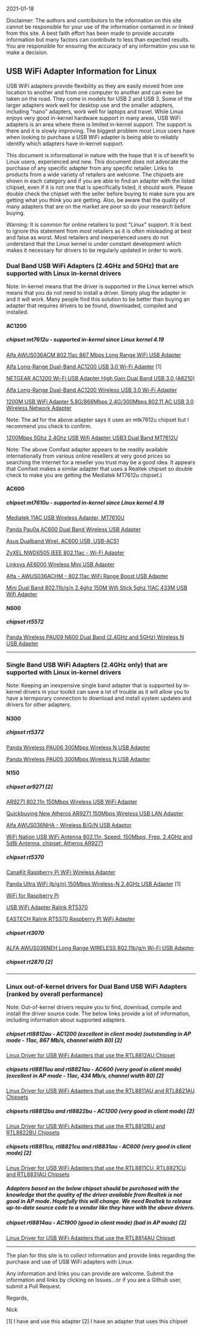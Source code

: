 2021-01-18

Disclaimer: The authors and contributors to the information on this site cannot be responsible for your use of the information contained in or linked from this site. A best faith effort has been made to provide accurate information but many factors can contribute to less than expected results. You are responsible for ensuring the accuracy of any information you use to make a decision.

## USB WiFi Adapter Information for Linux

USB WiFi adapters provide flexibility as they are easily moved from one location to another and from one computer to another and can even be taken on the road. They come in models for USB 2 and USB 3. Some of the larger adapters work well for desktop use and the smaller adapters, including "nano" adapters, work well for laptops and travel. While Linux enjoys very good in-kernel hardware support in many areas, USB WiFi adapters is an area where there is limited in-kernel support. The support is there and it is slowly improving. The biggest problem most Linux users have when looking to purchase a USB WiFi adapter is being able to reliably identify which adapters have in-kernel support.

This document is informational in nature with the hope that it is of benefit to Linux users, experienced and new. This document does not advocate the purchase of any specific adapter from any specific retailer. Links to products from a wide variety of retailers are welcome. The chipsets are shown in each category and if you are able to find an adapter with the listed chipset, even if it is not one that is specifically listed, it should work. Please double check the chipset with the seller before buying to make sure you are getting what you think you are getting. Also, be aware that the quality of many adapters that are on the market are poor so do your research before buying.

Warning: It is common for online retailers to post "Linux" support. It is best to ignore this statement from most retailers as it is often misleading at best and false as worst. Most retailers and inexperienced users do not understand that the Linux kernel is under constant development which makes it necessary for drivers to be regularly updated in order to work.

### Dual Band USB WiFi Adapters (2.4GHz and 5GHz) that are supported with Linux in-kernel drivers 

Note: In-kernel means that the driver is supported in the Linux kernel which means that you do not need to install a driver. Simply plug the adapter in and it will work. Many people find this solution to be better than buying an adapter that requires drivers to be found, downloaded, compiled and installed.

#### AC1200

##### chipset mt7612u - supported in-kernel since Linux kernel 4.19
[Alfa AWUS036ACM 802.11ac 867 Mbps Long Range WiFi USB Adapter](https://www.ebay.com/itm/Alfa-AWUS036ACM-802-11ac-867-Mbps-Long-Range-WiFi-USB-Adapter-DUAL-BAND-Mediatek/112773755774)

[Alfa Long-Range Dual-Band AC1200 USB 3.0 Wi-Fi Adapter](https://www.amazon.com/Network-AWUS036ACM-Long-Range-Wide-Coverage-High-Sensitivity/dp/B08BJS8FXD) [1]

[NETGEAR AC1200 Wi-Fi USB Adapter High Gain Dual Band USB 3.0 (A6210)](https://www.amazon.com/NETGEAR-AC1200-Wi-Fi-Adapter-A6210-100PAS/dp/B00MRVJY1G)

[Alfa Long-Range Dual-Band AC1200 Wireless USB 3.0 Wi-Fi Adapter](https://www.amazon.com/Alfa-Long-Range-Dual-Band-Wireless-External/dp/B00MX57AO4)

[1200M USB WiFi Adapter 5.8G/866Mbps 2.4G/300Mbps 802.11 AC USB 3.0 Wireless Network Adapter](https://www.amazon.com/Adapter-866Mbps-300Mbps-Wireless-Linx2-6X/dp/B086L3D3NB)

Note: The ad for the above adapter says it uses an mtk7612u chipset but I recommend you check to confirm.

[1200Mbps 5Ghz 2.4Ghz USB Wifi Adapter USB3 Dual Band MT7612U](https://www.newegg.com/p/0XM-02WF-008A5)

Note: The above Comfast adapter appears to be readily available internationally from various online resellers at very good prices so searching the internet for a reseller you trust may be a good idea. It appears that Comfast makes a similar adapter that uses a Realtek chipset so double check to make you are getting the Mediatek MT7612u chipset.)

#### AC600

##### chipset mt7610u - supported in-kernel since Linux kernel 4.19
[Mediatek 11AC USB Wireless Adapter, MT7610U](https://smartguyscomputers.com/product/mediatek-11ac-usb-wireless-adapter-mt7610u)

[Panda Pau0a AC600 Dual Band Wireless USB Adapter](https://www.ebay.com/p/27020163733)

[Asus Dualband Wirel. AC600 USB, USB-AC51](https://www.amazon.com/Asus-Dualband-Wirel-AC600-USB-AC51/dp/B00T3DK154)

[ZyXEL NWD6505 IEEE 802.11ac - Wi-Fi Adapter](https://www.amazon.com/ZyXEL-NWD6505-IEEE-802-11ac-Computer/dp/B00D9F1SLI)

[Linksys AE6000 Wireless Mini USB Adapter](https://www.amazon.com/Linksys-Wireless-Mini-Adapter-AE6000/dp/B00BWT1IFE)

[Alfa - AWUS036ACHM - 802.11ac WiFi Range Boost USB Adapter](https://www.varia-store.com/en/produkt/102561-awus036achm-802-11ac-wifi-range-boost-usb-adapter.html)

[Mini Dual Band 802.11b/g/n 2.4ghz 150M Wifi Stick 5ghz 11AC 433M USB Wifi Adapter](https://www.amazon.com/802-11b-Adapter-802-11AC-Chipset-Wireless/dp/B01LY57UBS)

#### N600

##### chipset rt5572
[Panda Wireless PAU09 N600 Dual Band (2.4GHz and 5GHz) Wireless N USB Adapter](https://www.amazon.com/Panda-Wireless-PAU09-Adapter-Antennas/dp/B01LY35HGO)

-----

### Single Band USB WiFi Adapters (2.4GHz only) that are supported with Linux in-kernel drivers

Note: Keeping an inexpensive single band adapter that is supported by in-kernel drivers in your toolkit can save a lot of trouble as it will allow you to have a termporary connection to download and install system updates and drivers for other adapters.  

#### N300

##### chipset rt5372
[Panda Wireless PAU06 300Mbps Wireless N USB Adapter](https://www.amazon.com/Panda-Wireless-PAU06-300Mbps-Adapter/dp/B00JDVRCI0)

[Panda Wireless PAU05 300Mbps Wireless N USB Adapter](https://www.amazon.com/Panda-300Mbps-Wireless-USB-Adapter/dp/B00EQT0YK2)

#### N150

##### chipset ar9271 [2]
[AR9271 802.11n 150Mbps Wireless USB WiFi Adapter](https://www.amazon.com/802-11n-150Mbps-Wireless-Adapter-Network/dp/B07FVRKCZJ)

[Quickbuying New Atheros AR9271 150Mbps Wireless USB LAN Adapter](https://www.amazon.com/Quickbuying-Atheros-150Mbps-Wireless-Adapter/dp/B07H3T9W8J)

[Alfa AWUS036NHA - Wireless B/G/N USB Adaptor](https://www.amazon.com/Alfa-AWUS036NHA-Wireless-USB-Adaptor/dp/B004Y6MIXS)

[WiFi Nation USB WiFi Antenna 802.11n, Speed: 150Mbps, Freq. 2.4GHz and 5dBi Antenna, chipset: Atheros AR9271](https://www.amazon.com/WiFi-Nation-Antenna-802-11n-Speed/dp/B08D7S3GL9)

##### chipset rt5370
[CanaKit Raspberry Pi WiFi Wireless Adapter](https://www.amazon.com/dp/B00GFAN498)

[Panda Ultra WiFi (b/g/n) 150Mbps Wireless-N 2.4GHz USB Adapter](https://www.amazon.com/Panda-Ultra-150Mbps-Wireless-Adapter/dp/B00762YNMG) [1]

[WiFi for Raspberry Pi](https://www.amazon.com/dp/B00H95C0A2)

[USB WiFi Adapter Ralink RT5370](https://www.amazon.com/Adapter-Raspberry-OlinuXino-OpenSUSE-Injection/dp/B08B3B15CD)

[EASTECH Ralink RT5370 Raspberry PI WiFi Adapter](https://www.amazon.com/Ralink-RT5370-Raspberry-Adapter-Function/dp/B019XUDHFC)

##### chipset rt3070
[ALFA AWUS036NEH Long Range WIRELESS 802.11b/g/n Wi-Fi USB Adapter](https://www.amazon.com/AWUS036NEH-Range-WIRELESS-802-11b-USBAdapter/dp/B0035OCVO6)

##### chipset rt2870 [2]

-----
### Linux out-of-kernel drivers for Dual Band USB WiFi Adapters (ranked by overall performance)

Note: Out-of-kernel drivers require you to find, download, compile and install the driver source code. The below links provide a lot of information, including information about supported adapters.

##### chipset rtl8812au - AC1200 (excellent in client mode) (outstanding in AP mode - 11ac, 867 Mb/s, channel width 80) [2]
[Linux Driver for USB WiFi Adapters that use the RTL8812AU Chipset](https://github.com/morrownr/8812au)

##### chipsets rtl8811au and rtl8821au - AC600 (very good in client mode) (excellent in AP mode - 11ac, 434 Mb/s, channel width 80) [2]
[Linux Driver for USB WiFi Adapters that use the RTL8811AU and RTL8821AU Chipsets](https://github.com/morrownr/8821au)

#####  chipsets rtl8812bu and rtl8822bu - AC1200 (very good in client mode) [2]
[Linux Driver for USB WiFi Adapters that use the RTL8812BU and RTL8822BU Chipsets](https://github.com/morrownr/88x2bu)

##### chipsets rtl8811cu, rtl8821cu and rtl8831au - AC600 (very good in client mode) [2]
[Linux Driver for USB WiFi Adapters that use the RTL8811CU, RTL8821CU and RTL8831AU Chipsets](https://github.com/morrownr/8821cu)

##### Adapters based on the below chipset should be purchased with the knowledge that the quality of the driver available from Realtek is not good in AP mode. Hopefully this will change. We need Realtek to release up-to-date source code to a vendor like they have with the above drivers.

##### chipset rtl8814au - AC1900 (good in client mode) (bad in AP mode) [2]
[Linux Driver for USB WiFi Adapters that use the RTL8814AU Chipset](https://github.com/morrownr/8814au)

-----

The plan for this site is to collect information and provide links regarding the purchase and use of USB WiFi adapters with Linux.

Any information and links you can provide are welcome. Submit the information and links by clicking on Issues...or if you are a Github user, submit a Pull Request.

Regards,

Nick

[1] I have and use this adapter
[2] I have an adapter that uses this chipset
